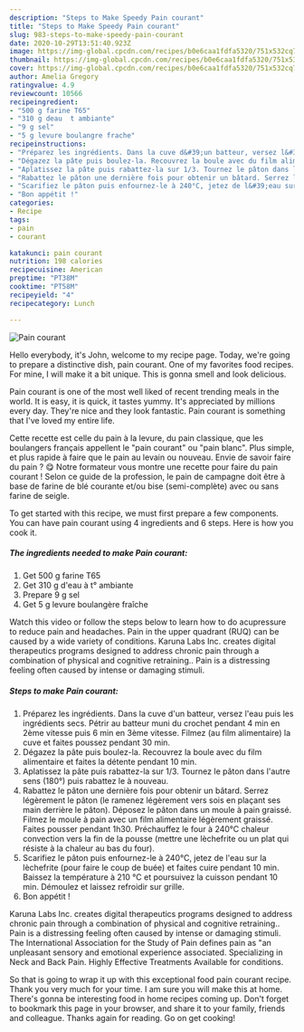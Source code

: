 ```yaml
---
description: "Steps to Make Speedy Pain courant"
title: "Steps to Make Speedy Pain courant"
slug: 983-steps-to-make-speedy-pain-courant
date: 2020-10-29T13:51:40.923Z
image: https://img-global.cpcdn.com/recipes/b0e6caa1fdfa5320/751x532cq70/pain-courant-photo-principale-de-la-recette.jpg
thumbnail: https://img-global.cpcdn.com/recipes/b0e6caa1fdfa5320/751x532cq70/pain-courant-photo-principale-de-la-recette.jpg
cover: https://img-global.cpcdn.com/recipes/b0e6caa1fdfa5320/751x532cq70/pain-courant-photo-principale-de-la-recette.jpg
author: Amelia Gregory
ratingvalue: 4.9
reviewcount: 10566
recipeingredient:
- "500 g farine T65"
- "310 g deau  t ambiante"
- "9 g sel"
- "5 g levure boulangre frache"
recipeinstructions:
- "Préparez les ingrédients. Dans la cuve d&#39;un batteur, versez l&#39;eau puis les ingrédients secs. Pétrir au batteur muni du crochet pendant 4 min en 2ème vitesse puis 6 min en 3ème vitesse. Filmez (au film alimentaire) la cuve et faites poussez pendant 30 min."
- "Dégazez la pâte puis boulez-la. Recouvrez la boule avec du film alimentaire et faites la détente pendant 10 min."
- "Aplatissez la pâte puis rabattez-la sur 1/3. Tournez le pâton dans l&#39;autre sens (180°) puis rabattez le à nouveau."
- "Rabattez le pâton une dernière fois pour obtenir un bâtard. Serrez légèrement le pâton (le ramenez légèrement vers sois en plaçant ses main derrière le pâton). Déposez le pâton dans un moule à pain graissé. Filmez le moule à pain avec un film alimentaire légèrement graissé. Faites pousser pendant 1h30. Préchauffez le four à 240°C chaleur convection vers la fin de la pousse (mettre une lèchefrite ou un plat qui résiste à la chaleur au bas du four)."
- "Scarifiez le pâton puis enfournez-le à 240°C, jetez de l&#39;eau sur la lèchefrite (pour faire le coup de buée) et faites cuire pendant 10 min. Baissez la température à 210 °C et poursuivez la cuisson pendant 10 min. Démoulez et laissez refroidir sur grille."
- "Bon appétit !"
categories:
- Recipe
tags:
- pain
- courant

katakunci: pain courant 
nutrition: 198 calories
recipecuisine: American
preptime: "PT38M"
cooktime: "PT58M"
recipeyield: "4"
recipecategory: Lunch

---
```



![Pain courant](https://img-global.cpcdn.com/recipes/b0e6caa1fdfa5320/751x532cq70/pain-courant-photo-principale-de-la-recette.jpg)

Hello everybody, it's John, welcome to my recipe page. Today, we're going to prepare a distinctive dish, pain courant. One of my favorites food recipes. For mine, I will make it a bit unique. This is gonna smell and look delicious.

Pain courant is one of the most well liked of recent trending meals in the world. It is easy, it is quick, it tastes yummy. It's appreciated by millions every day. They're nice and they look fantastic. Pain courant is something that I've loved my entire life.

Cette recette est celle du pain à la levure, du pain classique, que les boulangers français appellent le &#34;pain courant&#34; ou &#34;pain blanc&#34;. Plus simple, et plus rapide à faire que le pain au levain ou nouveau. Envie de savoir faire du pain ? 😋 Notre formateur vous montre une recette pour faire du pain courant ! Selon ce guide de la profession, le pain de campagne doit être à base de farine de blé courante et/ou bise (semi-complète) avec ou sans farine de seigle.


To get started with this recipe, we must first prepare a few components. You can have pain courant using 4 ingredients and 6 steps. Here is how you cook it.

<!--inarticleads1-->

##### The ingredients needed to make Pain courant:

1. Get 500 g farine T65
1. Get 310 g d&#39;eau à t° ambiante
1. Prepare 9 g sel
1. Get 5 g levure boulangère fraîche


Watch this video or follow the steps below to learn how to do acupressure to reduce pain and headaches. Pain in the upper quadrant (RUQ) can be caused by a wide variety of conditions. Karuna Labs Inc. creates digital therapeutics programs designed to address chronic pain through a combination of physical and cognitive retraining.. Pain is a distressing feeling often caused by intense or damaging stimuli. 

<!--inarticleads2-->

##### Steps to make Pain courant:

1. Préparez les ingrédients. Dans la cuve d&#39;un batteur, versez l&#39;eau puis les ingrédients secs. Pétrir au batteur muni du crochet pendant 4 min en 2ème vitesse puis 6 min en 3ème vitesse. Filmez (au film alimentaire) la cuve et faites poussez pendant 30 min.
1. Dégazez la pâte puis boulez-la. Recouvrez la boule avec du film alimentaire et faites la détente pendant 10 min.
1. Aplatissez la pâte puis rabattez-la sur 1/3. Tournez le pâton dans l&#39;autre sens (180°) puis rabattez le à nouveau.
1. Rabattez le pâton une dernière fois pour obtenir un bâtard. Serrez légèrement le pâton (le ramenez légèrement vers sois en plaçant ses main derrière le pâton). Déposez le pâton dans un moule à pain graissé. Filmez le moule à pain avec un film alimentaire légèrement graissé. Faites pousser pendant 1h30. Préchauffez le four à 240°C chaleur convection vers la fin de la pousse (mettre une lèchefrite ou un plat qui résiste à la chaleur au bas du four).
1. Scarifiez le pâton puis enfournez-le à 240°C, jetez de l&#39;eau sur la lèchefrite (pour faire le coup de buée) et faites cuire pendant 10 min. Baissez la température à 210 °C et poursuivez la cuisson pendant 10 min. Démoulez et laissez refroidir sur grille.
1. Bon appétit !


Karuna Labs Inc. creates digital therapeutics programs designed to address chronic pain through a combination of physical and cognitive retraining.. Pain is a distressing feeling often caused by intense or damaging stimuli. The International Association for the Study of Pain defines pain as &#34;an unpleasant sensory and emotional experience associated. Specializing in Neck and Back Pain. Highly Effective Treatments Available for conditions. 

So that is going to wrap it up with this exceptional food pain courant recipe. Thank you very much for your time. I am sure you will make this at home. There's gonna be interesting food in home recipes coming up. Don't forget to bookmark this page in your browser, and share it to your family, friends and colleague. Thanks again for reading. Go on get cooking!
